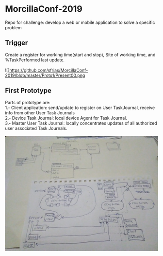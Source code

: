 # MorcillaConf-2019
Repo for challenge:  develop a web or mobile application to solve a specific problem<br>
## Trigger
Create a register for working time(start and stop), Site of working time, and %TaskPerformed last update.<br>
<br>
![]https://github.com/sfrias/MorcillaConf-2019/blob/master/Proto1/Present00.png
<br>
## First Prototype
Parts of prototype are:<br>
  1.- Client application: send/update to register on User TaskJournal, receive info from other User Task Journals<br>
  2.- Device Task Journal: local device Agent for Task Journal.<br>
  3.- Master User Task Journal: locally concentrates updates of all authorized user associated Task Journals.<br>
<br>
![](https://github.com/sfrias/MorcillaConf-2019/blob/master/Proto1/Esquema01.jpg)
